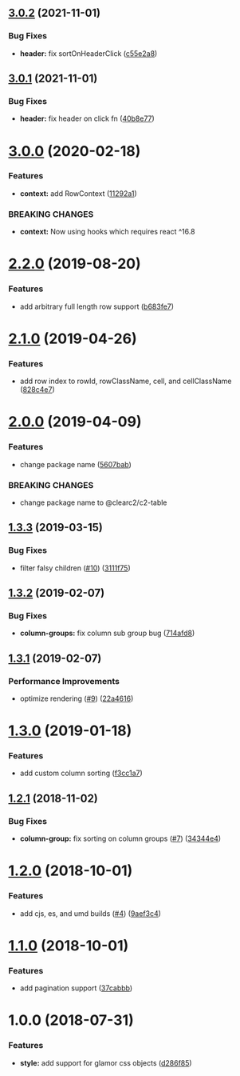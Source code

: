 ## [3.0.2](https://github.com/ClearC2/c2-table/compare/v3.0.1...v3.0.2) (2021-11-01)


### Bug Fixes

* **header:** fix sortOnHeaderClick ([c55e2a8](https://github.com/ClearC2/c2-table/commit/c55e2a8))

## [3.0.1](https://github.com/ClearC2/c2-table/compare/v3.0.0...v3.0.1) (2021-11-01)


### Bug Fixes

* **header:** fix header on click fn ([40b8e77](https://github.com/ClearC2/c2-table/commit/40b8e77))

# [3.0.0](https://github.com/ClearC2/c2-table/compare/v2.2.0...v3.0.0) (2020-02-18)


### Features

* **context:** add RowContext ([11292a1](https://github.com/ClearC2/c2-table/commit/11292a1))


### BREAKING CHANGES

* **context:** Now using hooks which requires react ^16.8

# [2.2.0](https://github.com/ClearC2/c2-table/compare/v2.1.0...v2.2.0) (2019-08-20)


### Features

* add arbitrary full length row support ([b683fe7](https://github.com/ClearC2/c2-table/commit/b683fe7))

# [2.1.0](https://github.com/ClearC2/c2-table/compare/v2.0.0...v2.1.0) (2019-04-26)


### Features

* add row index to rowId, rowClassName, cell, and cellClassName ([828c4e7](https://github.com/ClearC2/c2-table/commit/828c4e7))

# [2.0.0](https://github.com/ClearC2/c2-table/compare/v1.3.3...v2.0.0) (2019-04-09)


### Features

* change package name ([5607bab](https://github.com/ClearC2/c2-table/commit/5607bab))


### BREAKING CHANGES

* change package name to @clearc2/c2-table

## [1.3.3](https://github.com/ClearC2/c2-table/compare/v1.3.2...v1.3.3) (2019-03-15)


### Bug Fixes

* filter falsy children ([#10](https://github.com/ClearC2/c2-table/issues/10)) ([3111f75](https://github.com/ClearC2/c2-table/commit/3111f75))

## [1.3.2](https://github.com/ClearC2/c2-table/compare/v1.3.1...v1.3.2) (2019-02-07)


### Bug Fixes

* **column-groups:** fix column sub group bug ([714afd8](https://github.com/ClearC2/c2-table/commit/714afd8))

## [1.3.1](https://github.com/ClearC2/c2-table/compare/v1.3.0...v1.3.1) (2019-02-07)


### Performance Improvements

* optimize rendering ([#9](https://github.com/ClearC2/c2-table/issues/9)) ([22a4616](https://github.com/ClearC2/c2-table/commit/22a4616))

# [1.3.0](https://github.com/ClearC2/c2-table/compare/v1.2.1...v1.3.0) (2019-01-18)


### Features

* add custom column sorting ([f3cc1a7](https://github.com/ClearC2/c2-table/commit/f3cc1a7))

## [1.2.1](https://github.com/ClearC2/c2-table/compare/v1.2.0...v1.2.1) (2018-11-02)


### Bug Fixes

* **column-group:** fix sorting on column groups ([#7](https://github.com/ClearC2/c2-table/issues/7)) ([34344e4](https://github.com/ClearC2/c2-table/commit/34344e4))

# [1.2.0](https://github.com/ClearC2/c2-table/compare/v1.1.0...v1.2.0) (2018-10-01)


### Features

* add cjs, es, and umd builds ([#4](https://github.com/ClearC2/c2-table/issues/4)) ([9aef3c4](https://github.com/ClearC2/c2-table/commit/9aef3c4))

# [1.1.0](https://github.com/ClearC2/c2-table/compare/v1.0.0...v1.1.0) (2018-10-01)


### Features

* add pagination support ([37cabbb](https://github.com/ClearC2/c2-table/commit/37cabbb))

# 1.0.0 (2018-07-31)


### Features

* **style:** add support for glamor css objects ([d286f85](https://github.com/ClearC2/c2-table/commit/d286f85))
